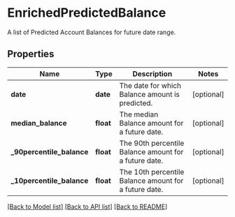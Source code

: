 # EnrichedPredictedBalance

A list of Predicted Account Balances for future date range.
## Properties
Name | Type | Description | Notes
------------ | ------------- | ------------- | -------------
**date** | **date** | The date for which Balance amount is predicted. | [optional] 
**median_balance** | **float** | The median Balance amount for a future date. | [optional] 
**_90percentile_balance** | **float** | The 90th percentile Balance amount for a future date. | [optional] 
**_10percentile_balance** | **float** | The 10th percentile Balance amount for a future date. | [optional] 

[[Back to Model list]](../README.md#documentation-for-models) [[Back to API list]](../README.md#documentation-for-api-endpoints) [[Back to README]](../README.md)


